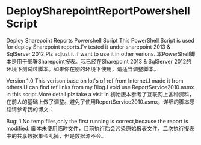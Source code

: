 DeploySharepointReportPowershellScript
======================================

Deploy Sharepoint  Reports Powershell Script
This PowerShell Script is used for deploy Sharepoint reports.I'v tested it under sharepoint 2013 & SqlServer 2012.Plz adjust it if want to use it in other verions.
本PowerShell脚本是用于部署Sharepoint报表。我已经在Sharepoint 2013 & SqlServer 2012的环境下测试过脚本。如果你在别的环境下使用，请适当调整脚本。

Version 1.0
This verison base on lot's of ref from Internet.I made it from others.U can find ref links from my Blog.I void use ReportService2010.asmx in this script.More detail plz take a visit in 
初始版本参考了互联网上各种资料，在前人的基础上做了调整。避免了使用ReportService2010.asmx，详细的脚本思路请参考我的博文：

Bug:
1.No temp files,only the first running is correct,because the report is modified.
脚本未使用临时文件，目前执行后会污染原始报表文件，二次执行报表中的共享数据集会乱掉，但是数据源不会。
